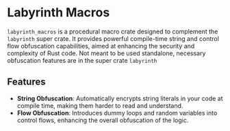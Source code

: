 # Labyrinth Macros

`labyrinth_macros` is a procedural macro crate designed to complement the `labyrinth` super crate. It provides powerful compile-time string and control flow obfuscation capabilities, aimed at enhancing the security and complexity of Rust code. Not meant to be used standalone, necessary obfuscation features are in the super crate `labyrinth`

## Features

- **String Obfuscation**: Automatically encrypts string literals in your code at compile time, making them harder to read and understand.
- **Flow Obfuscation**: Introduces dummy loops and random variables into control flows, enhancing the overall obfuscation of the logic.

